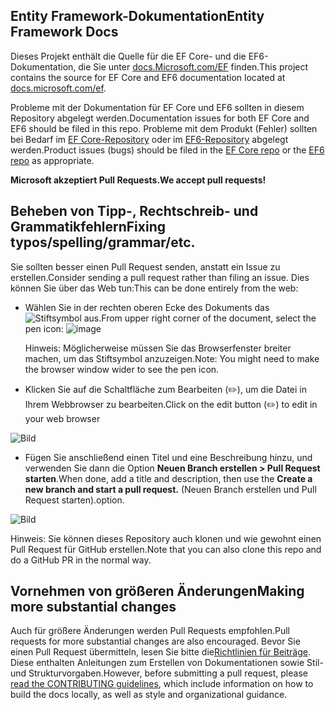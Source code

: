 ## <a name="entity-framework-docs"></a><span data-ttu-id="6bb4a-101">Entity Framework-Dokumentation</span><span class="sxs-lookup"><span data-stu-id="6bb4a-101">Entity Framework Docs</span></span>

<span data-ttu-id="6bb4a-102">Dieses Projekt enthält die Quelle für die EF Core- und die EF6-Dokumentation, die Sie unter [docs.Microsoft.com/EF](https://docs.microsoft.com/ef/) finden.</span><span class="sxs-lookup"><span data-stu-id="6bb4a-102">This project contains the source for EF Core and EF6 documentation located at [docs.microsoft.com/ef](https://docs.microsoft.com/ef/).</span></span> 

<span data-ttu-id="6bb4a-103">Probleme mit der Dokumentation für EF Core und EF6 sollten in diesem Repository abgelegt werden.</span><span class="sxs-lookup"><span data-stu-id="6bb4a-103">Documentation issues for both EF Core and EF6 should be filed in this repo.</span></span> <span data-ttu-id="6bb4a-104">Probleme mit dem Produkt (Fehler) sollten bei Bedarf im [EF Core-Repository](https://github.com/dotnet/efcore) oder im [EF6-Repository](https://github.com/dotnet/ef6) abgelegt werden.</span><span class="sxs-lookup"><span data-stu-id="6bb4a-104">Product issues (bugs) should be filed in the [EF Core repo](https://github.com/dotnet/efcore) or the [EF6 repo](https://github.com/dotnet/ef6) as appropriate.</span></span>

<span data-ttu-id="6bb4a-105">**Microsoft akzeptiert Pull Requests.**</span><span class="sxs-lookup"><span data-stu-id="6bb4a-105">**We accept pull requests!**</span></span>

## <a name="fixing-typosspellinggrammaretc"></a><span data-ttu-id="6bb4a-106">Beheben von Tipp-, Rechtschreib- und Grammatikfehlern</span><span class="sxs-lookup"><span data-stu-id="6bb4a-106">Fixing typos/spelling/grammar/etc.</span></span>

<span data-ttu-id="6bb4a-107">Sie sollten besser einen Pull Request senden, anstatt ein Issue zu erstellen.</span><span class="sxs-lookup"><span data-stu-id="6bb4a-107">Consider sending a pull request rather than filing an issue.</span></span> <span data-ttu-id="6bb4a-108">Dies können Sie über das Web tun:</span><span class="sxs-lookup"><span data-stu-id="6bb4a-108">This can be done entirely from the web:</span></span>

* <span data-ttu-id="6bb4a-109">Wählen Sie in der rechten oberen Ecke des Dokuments das ![Stiftsymbol](https://user-images.githubusercontent.com/3605364/93646907-e75ef680-f9a2-11ea-847a-c5c3839f3aa8.png) aus.</span><span class="sxs-lookup"><span data-stu-id="6bb4a-109">From upper right corner of the document, select the pen icon: ![image](https://user-images.githubusercontent.com/3605364/93646907-e75ef680-f9a2-11ea-847a-c5c3839f3aa8.png)</span></span>

  <span data-ttu-id="6bb4a-110">Hinweis: Möglicherweise müssen Sie das Browserfenster breiter machen, um das Stiftsymbol anzuzeigen.</span><span class="sxs-lookup"><span data-stu-id="6bb4a-110">Note: You might need to make the browser window wider to see the pen icon.</span></span>

* <span data-ttu-id="6bb4a-111">Klicken Sie auf die Schaltfläche zum Bearbeiten (✏️), um die Datei in Ihrem Webbrowser zu bearbeiten.</span><span class="sxs-lookup"><span data-stu-id="6bb4a-111">Click on the edit button (✏️) to edit in your web browser</span></span>

![Bild](https://user-images.githubusercontent.com/1430078/64454321-85856480-d09f-11e9-85a6-1c93bc6611e2.png)

* <span data-ttu-id="6bb4a-113">Fügen Sie anschließend einen Titel und eine Beschreibung hinzu, und verwenden Sie dann die Option **Neuen Branch erstellen > Pull Request starten**.</span><span class="sxs-lookup"><span data-stu-id="6bb4a-113">When done, add a title and description, then use the **Create a new branch and start a pull request.**</span></span> <span data-ttu-id="6bb4a-114">(Neuen Branch erstellen und Pull Request starten).</span><span class="sxs-lookup"><span data-stu-id="6bb4a-114">option.</span></span>

![Bild](https://user-images.githubusercontent.com/1430078/64454455-dac17600-d09f-11e9-922b-0346117011f5.png)

<span data-ttu-id="6bb4a-116">Hinweis: Sie können dieses Repository auch klonen und wie gewohnt einen Pull Request für GitHub erstellen.</span><span class="sxs-lookup"><span data-stu-id="6bb4a-116">Note that you can also clone this repo and do a GitHub PR in the normal way.</span></span>

## <a name="making-more-substantial-changes"></a><span data-ttu-id="6bb4a-117">Vornehmen von größeren Änderungen</span><span class="sxs-lookup"><span data-stu-id="6bb4a-117">Making more substantial changes</span></span>

<span data-ttu-id="6bb4a-118">Auch für größere Änderungen werden Pull Requests empfohlen.</span><span class="sxs-lookup"><span data-stu-id="6bb4a-118">Pull requests for more substantial changes are also encouraged.</span></span> <span data-ttu-id="6bb4a-119">Bevor Sie einen Pull Request übermitteln, lesen Sie bitte die[Richtlinien für Beiträge](CONTRIBUTING.md). Diese enthalten Anleitungen zum Erstellen von Dokumentationen sowie Stil- und Strukturvorgaben.</span><span class="sxs-lookup"><span data-stu-id="6bb4a-119">However, before submitting a pull request, please [read the CONTRIBUTING guidelines](CONTRIBUTING.md), which include information on how to build the docs locally, as well as style and organizational guidance.</span></span>
